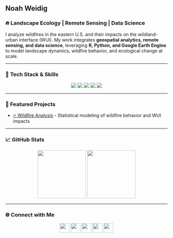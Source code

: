 ## **Noah Weidig**

### 🔥 **Landscape Ecology | Remote Sensing | Data Science**  
I analyze wildfires in the eastern U.S. and their impacts on the wildland-urban interface (WUI). My work integrates **geospatial analytics, remote sensing, and data science**, leveraging **R, Python, and Google Earth Engine** to model landscape dynamics, wildfire behavior, and ecological change at scale.

---

### 🚀 **Tech Stack & Skills**  

<p align="center">
  <img src="https://img.shields.io/badge/-R-276DC3?style=for-the-badge&logo=r&logoColor=white">
  <img src="https://img.shields.io/badge/-RStudio-75AADB?style=for-the-badge&logo=rstudio&logoColor=white">
  <img src="https://img.shields.io/badge/-GitHub-181717?style=for-the-badge&logo=github&logoColor=white">
  <img src="https://img.shields.io/badge/-Python-3776AB?style=for-the-badge&logo=python&logoColor=white">
  <img src="https://img.shields.io/badge/-Google%20Earth%20Engine-34A853?style=for-the-badge&logo=google-earth&logoColor=white">
</p>

---

### 📂 **Featured Projects**  

- [🔥 Wildfire Analysis](https://github.com/noahweidig/wui_wildfires) - Statistical modeling of wildfire behavior and WUI impacts

---

### 📈 **GitHub Stats**  

<p align="center">
  <img src="https://github-readme-stats.vercel.app/api?username=noahweidig&show_icons=true&theme=dark" height="150">
  <img src="https://github-readme-stats.vercel.app/api/top-langs/?username=noahweidig&layout=compact&theme=dark" height="150">
</p>

---

### 🌐 **Connect with Me**  

<p align="center">
  <a href="https://noahweidig.com"><img src="https://img.shields.io/badge/-Website-000?style=for-the-badge&logo=Firefox&logoColor=green" height="30"></a>
  <a href="https://https://substack.com/@noahweidig"><img src="https://img.shields.io/badge/-Substack-%23FF6719?style=for-the-badge&logo=substack&logoColor=white" height="30"></a>
  <a href="https://orcid.org/0000-0003-1205-3209"><img src="https://img.shields.io/badge/-ORCID-A6CE39?style=for-the-badge&logo=orcid&logoColor=white" height="30"></a>
  <a href="https://rpubs.com/noahweidig"><img src="https://img.shields.io/badge/-RPubs-276DC3?style=for-the-badge&logo=r&logoColor=white" height="30"></a>
  <a href="https://www.linkedin.com/in/noahweidig/"><img src="https://img.shields.io/badge/-LinkedIn-0077B5?style=for-the-badge&logo=linkedin&logoColor=white" height="30"></a>
</p>
